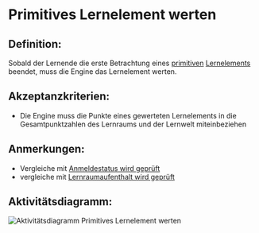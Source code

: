 # Primitives Lernelement werten


## Definition:

Sobald der Lernende die erste Betrachtung eines [primitiven](Primitives-Lernelement-GE.md) [Lernelements](Lernelement-GE.md) beendet, muss die Engine das Lernelement werten.

## Akzeptanzkriterien:

- Die Engine muss die Punkte eines gewerteten Lernelements in die Gesamtpunktzahlen des Lernraums und der Lernwelt miteinbeziehen

## Anmerkungen:

- Vergleiche mit [Anmeldestatus wird geprüft](EWE0021.md)
- vergleiche mit [Lernraumaufenthalt wird geprüft](EZZ0013.md)

## Aktivitätsdiagramm:

![Aktivitätsdiagramm Primitives Lernelement werten](imageEngineScorePrimitiveLearningElement.jpg)